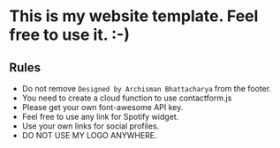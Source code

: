 # This is my website template. Feel free to use it. :-)

## Rules

- Do not remove `Designed by Archisman Bhattacharya` from the footer.
- You need to create a cloud function to use contactform.js
- Please get your own font-awesome API key.
- Feel free to use any link for Spotify widget.
- Use your own links for social profiles.
- DO NOT USE MY LOGO ANYWHERE.